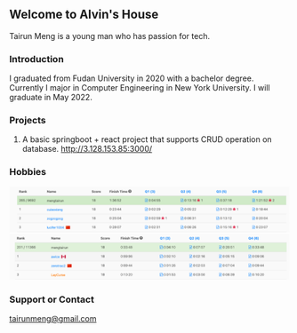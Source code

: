 ## Welcome to Alvin's House

Tairun Meng is a young man who has passion for tech.

### Introduction

I graduated from Fudan University in 2020 with a bachelor degree. Currently I major in Computer Engineering in New York University. I will graduate in May 2022.



### Projects

1. A basic springboot + react project that supports CRUD operation on database.
<url> http://3.128.153.85:3000/ </url>

### Hobbies

![](https://github.com/381352903/381352903.github.io/blob/main/contest1.png)
![](https://github.com/381352903/381352903.github.io/blob/main/contest3.png)



### Support or Contact

tairunmeng@gmail.com
